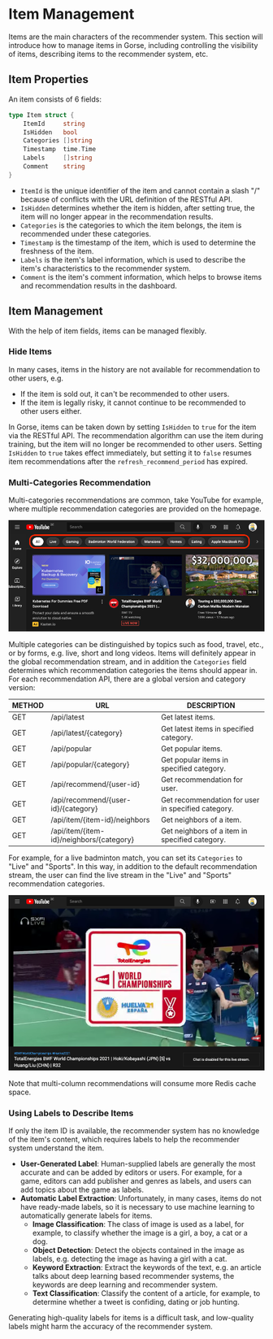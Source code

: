 # Item Management

Items are the main characters of the recommender system. This section will introduce how to manage items in Gorse, including controlling the visibility of items, describing items to the recommender system, etc.

## Item Properties

An item consists of 6 fields:

```go
type Item struct {
	ItemId     string
	IsHidden   bool
	Categories []string
	Timestamp  time.Time
	Labels     []string
	Comment    string
}
```

- `ItemId` is the unique identifier of the item and cannot contain a slash "/" because of conflicts with the URL definition of the RESTful API.
- `IsHidden` determines whether the item is hidden, after setting true, the item will no longer appear in the recommendation results.
- `Categories` is the categories to which the item belongs, the item is recommended under these categories.
- `Timestamp` is the timestamp of the item, which is used to determine the freshness of the item.
- `Labels` is the item's label information, which is used to describe the item's characteristics to the recommender system.
- `Comment` is the item's comment information, which helps to browse items and recommendation results in the dashboard.

## Item Management

With the help of item fields, items can be managed flexibly.

### Hide Items

In many cases, items in the history are not available for recommendation to other users, e.g.
- If the item is sold out, it can't be recommended to other users.
- If the item is legally risky, it cannot continue to be recommended to other users either.

In Gorse, items can be taken down by setting `IsHidden` to `true` for the item via the RESTful API. The recommendation algorithm can use the item during training, but the item will no longer be recommended to other users. Setting `IsHidden` to `true` takes effect immediately, but setting it to `false` resumes item recommendations after the `refresh_recommend_period` has expired.

### Multi-Categories Recommendation

Multi-categories recommendations are common, take YouTube for example, where multiple recommendation categories are provided on the homepage.

![](img/ch2/youtube-topics.png)

Multiple categories can be distinguished by topics such as food, travel, etc., or by forms, e.g. live, short and long videos. Items will definitely appear in the global recommendation stream, and in addition the `Categories` field determines which recommendation categories the items should appear in. For each recommendation API, there are a global version and category version:

| METHOD |  URL |   DESCRIPTION |
|-|-|-|
| GET | /api/latest | Get latest items. |
| GET | /api/latest/{category} | Get latest items in specified category. |
| GET | /api/popular | Get popular items. |
| GET | /api/popular/{category} | Get popular items in specified category. |
| GET | /api/recommend/{user-id} | Get recommendation for user. |
| GET | /api/recommend/{user-id}/{category} | Get recommendation for user in specified category. |
| GET | /api/item/{item-id}/neighbors | Get neighbors of a item. |
| GET | /api/item/{item-id}/neighbors/{category} | Get neighbors of a item in specified category. |

For example, for a live badminton match, you can set its `Categories` to "Live" and "Sports". In this way, in addition to the default recommendation stream, the user can find the live stream in the "Live" and "Sports" recommendation categories.

![](img/ch2/youtube-live.png)

Note that multi-column recommendations will consume more Redis cache space.

### Using Labels to Describe Items

If only the item ID is available, the recommender system has no knowledge of the item's content, which requires labels to help the recommender system understand the item.

- **User-Generated Label**: Human-supplied labels are generally the most accurate and can be added by editors or users. For example, for a game, editors can add publisher and genres as labels, and users can add topics about the game as labels.
- **Automatic Label Extraction**: Unfortunately, in many cases, items do not have ready-made labels, so it is necessary to use machine learning to automatically generate labels for items.
  - **Image Classification**: The class of image is used as a label, for example, to classify whether the image is a girl, a boy, a cat or a dog.
  - **Object Detection**: Detect the objects contained in the image as labels, e.g. detecting the image as having a girl with a cat.
  - **Keyword Extraction**: Extract the keywords of the text, e.g. an article talks about deep learning based recommender systems, the keywords are deep learning and recommender system.
  - **Text Classification**: Classify the content of a article, for example, to determine whether a tweet is confiding, dating or job hunting.

Generating high-quality labels for items is a difficult task, and low-quality labels might harm the accuracy of the recommender system.
